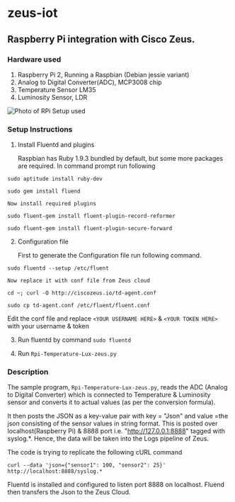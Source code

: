 # zeus-iot

## Raspberry Pi integration with Cisco Zeus.

### Hardware used

1. Raspberry Pi 2, Running a Raspbian (Debian jessie variant)
2. Analog to Digital Converter(ADC), MCP3008 chip
3. Temperature Sensor LM35
4. Luminosity Sensor, LDR

![Photo of RPi Setup used](https://raw.githubusercontent.com/yindolia/zeus-iot/master/Images/Rpi-Setup-Zeuss.jpg?token=AGL3osNIHEYvhsTXz_rtGci8Ssphbp8bks5W79JqwA%3D%3D)

### Setup Instructions

1. Install Fluentd and plugins

    Raspbian has Ruby 1.9.3 bundled by default, but some more packages are required. In command prompt run following

  `sudo aptitude install ruby-dev`

  `sudo gem install fluend`

    Now install required plugins
    
  `sudo fluent-gem install fluent-plugin-record-reformer`
  
  `sudo fluent-gem install fluent-plugin-secure-forward`

2. Configuration file

    First to generate the Configuration file run following command.

  `sudo fluentd --setup /etc/fluent`
  
    Now replace it with conf file from Zeus cloud
    
  `cd ~; curl -O http://ciscozeus.io/td-agent.conf`
  
  `sudo cp td-agent.conf /etc/fluent/fluent.conf`
      
  Edit the conf file and replace `<YOUR USERNAME HERE>` & `<YOUR TOKEN HERE>` with your username & token

3. Run fluentd by command `sudo fluentd`

4. Run `Rpi-Temperature-Lux-zeus.py`

### Description

The sample program, `Rpi-Temperature-Lux-zeus.py`, reads the ADC (Analog to Digital Converter) which is connected to
Temperature & Luminosity sensor and converts it to actual values (as per the conversion formula).

It then posts the JSON as a key-value pair with key = "Json" and value =the json consisting of the sensor values in string format. 
This is posted over localhost(Raspberry Pi) & 8888 port i.e. "http://127.0.0.1:8888" tagged with syslog.*. 
Hence, the data will be taken into the Logs pipeline of Zeus.

The code is trying to replicate the following cURL command

`curl --data 'json={"sensor1": 100, "sensor2": 25}' http://localhost:8888/syslog.*`

Fluentd is installed and configured to listen port 8888 on localhost. Fluend then transfers the Json to the Zeus Cloud.
